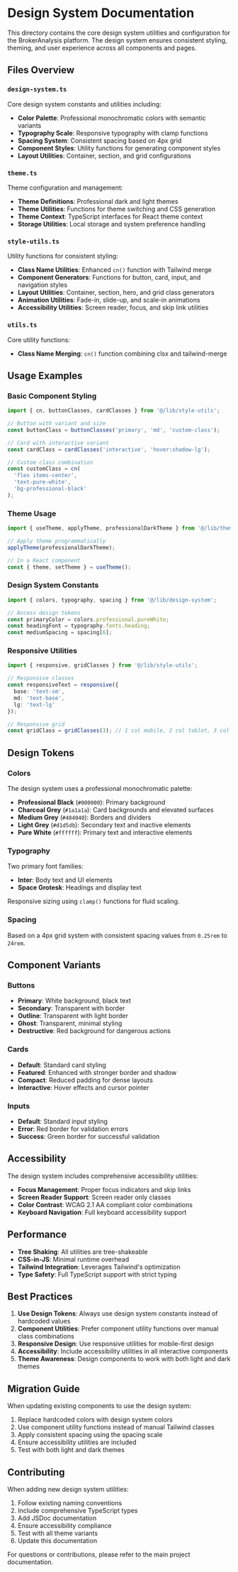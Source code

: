 # Design System Documentation

This directory contains the core design system utilities and configuration for the BrokerAnalysis platform. The design system ensures consistent styling, theming, and user experience across all components and pages.

## Files Overview

### `design-system.ts`
Core design system constants and utilities including:
- **Color Palette**: Professional monochromatic colors with semantic variants
- **Typography Scale**: Responsive typography with clamp functions
- **Spacing System**: Consistent spacing based on 4px grid
- **Component Styles**: Utility functions for generating component styles
- **Layout Utilities**: Container, section, and grid configurations

### `theme.ts`
Theme configuration and management:
- **Theme Definitions**: Professional dark and light themes
- **Theme Utilities**: Functions for theme switching and CSS generation
- **Theme Context**: TypeScript interfaces for React theme context
- **Storage Utilities**: Local storage and system preference handling

### `style-utils.ts`
Utility functions for consistent styling:
- **Class Name Utilities**: Enhanced `cn()` function with Tailwind merge
- **Component Generators**: Functions for button, card, input, and navigation styles
- **Layout Utilities**: Container, section, hero, and grid class generators
- **Animation Utilities**: Fade-in, slide-up, and scale-in animations
- **Accessibility Utilities**: Screen reader, focus, and skip link utilities

### `utils.ts`
Core utility functions:
- **Class Name Merging**: `cn()` function combining clsx and tailwind-merge

## Usage Examples

### Basic Component Styling

```typescript
import { cn, buttonClasses, cardClasses } from '@/lib/style-utils';

// Button with variant and size
const buttonClass = buttonClasses('primary', 'md', 'custom-class');

// Card with interactive variant
const cardClass = cardClasses('interactive', 'hover:shadow-lg');

// Custom class combination
const customClass = cn(
  'flex items-center',
  'text-pure-white',
  'bg-professional-black'
);
```

### Theme Usage

```typescript
import { useTheme, applyTheme, professionalDarkTheme } from '@/lib/theme';

// Apply theme programmatically
applyTheme(professionalDarkTheme);

// In a React component
const { theme, setTheme } = useTheme();
```

### Design System Constants

```typescript
import { colors, typography, spacing } from '@/lib/design-system';

// Access design tokens
const primaryColor = colors.professional.pureWhite;
const headingFont = typography.fonts.heading;
const mediumSpacing = spacing[6];
```

### Responsive Utilities

```typescript
import { responsive, gridClasses } from '@/lib/style-utils';

// Responsive classes
const responsiveText = responsive({
  base: 'text-sm',
  md: 'text-base',
  lg: 'text-lg'
});

// Responsive grid
const gridClass = gridClasses(3); // 1 col mobile, 2 col tablet, 3 col desktop
```

## Design Tokens

### Colors

The design system uses a professional monochromatic palette:

- **Professional Black** (`#000000`): Primary background
- **Charcoal Grey** (`#1a1a1a`): Card backgrounds and elevated surfaces
- **Medium Grey** (`#404040`): Borders and dividers
- **Light Grey** (`#d1d5db`): Secondary text and inactive elements
- **Pure White** (`#ffffff`): Primary text and interactive elements

### Typography

Two primary font families:
- **Inter**: Body text and UI elements
- **Space Grotesk**: Headings and display text

Responsive sizing using `clamp()` functions for fluid scaling.

### Spacing

Based on a 4px grid system with consistent spacing values from `0.25rem` to `24rem`.

## Component Variants

### Buttons
- **Primary**: White background, black text
- **Secondary**: Transparent with border
- **Outline**: Transparent with light border
- **Ghost**: Transparent, minimal styling
- **Destructive**: Red background for dangerous actions

### Cards
- **Default**: Standard card styling
- **Featured**: Enhanced with stronger border and shadow
- **Compact**: Reduced padding for dense layouts
- **Interactive**: Hover effects and cursor pointer

### Inputs
- **Default**: Standard input styling
- **Error**: Red border for validation errors
- **Success**: Green border for successful validation

## Accessibility

The design system includes comprehensive accessibility utilities:

- **Focus Management**: Proper focus indicators and skip links
- **Screen Reader Support**: Screen reader only classes
- **Color Contrast**: WCAG 2.1 AA compliant color combinations
- **Keyboard Navigation**: Full keyboard accessibility support

## Performance

- **Tree Shaking**: All utilities are tree-shakeable
- **CSS-in-JS**: Minimal runtime overhead
- **Tailwind Integration**: Leverages Tailwind's optimization
- **Type Safety**: Full TypeScript support with strict typing

## Best Practices

1. **Use Design Tokens**: Always use design system constants instead of hardcoded values
2. **Component Utilities**: Prefer component utility functions over manual class combinations
3. **Responsive Design**: Use responsive utilities for mobile-first design
4. **Accessibility**: Include accessibility utilities in all interactive components
5. **Theme Awareness**: Design components to work with both light and dark themes

## Migration Guide

When updating existing components to use the design system:

1. Replace hardcoded colors with design system colors
2. Use component utility functions instead of manual Tailwind classes
3. Apply consistent spacing using the spacing scale
4. Ensure accessibility utilities are included
5. Test with both light and dark themes

## Contributing

When adding new design system utilities:

1. Follow existing naming conventions
2. Include comprehensive TypeScript types
3. Add JSDoc documentation
4. Ensure accessibility compliance
5. Test with all theme variants
6. Update this documentation

For questions or contributions, please refer to the main project documentation.